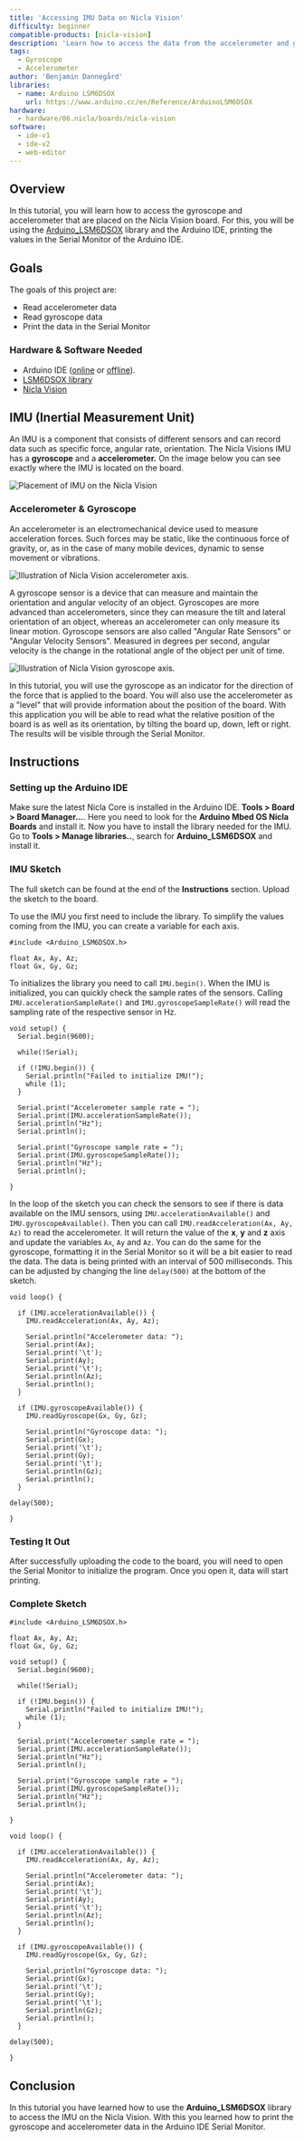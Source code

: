 ```yaml
---
title: 'Accessing IMU Data on Nicla Vision'
difficulty: beginner
compatible-products: [nicla-vision]
description: 'Learn how to access the data from the accelerometer and gyroscope that comes with the LSM6DSOXTR IMU module.'
tags: 
  - Gyroscope
  - Accelerometer
author: 'Benjamin Dannegård'
libraries:
  - name: Arduino LSM6DSOX
    url: https://www.arduino.cc/en/Reference/ArduinoLSM6DSOX
hardware:
  - hardware/06.nicla/boards/nicla-vision
software:
  - ide-v1
  - ide-v2
  - web-editor
---
```


## Overview

In this tutorial, you will learn how to access the gyroscope and accelerometer that are placed on the Nicla Vision board. For this, you will be using the [Arduino_LSM6DSOX](https://www.arduino.cc/en/Reference/ArduinoLSM6DSOX) library and the Arduino IDE, printing the values in the Serial Monitor of the Arduino IDE.

## Goals

The goals of this project are:

- Read accelerometer data
- Read gyroscope data
- Print the data in the Serial Monitor

### Hardware & Software Needed

- Arduino IDE ([online](https://create.arduino.cc/) or [offline](https://www.arduino.cc/en/main/software)).
- [LSM6DSOX library](https://github.com/arduino-libraries/Arduino_LSM6DSOX) 
- [Nicla Vision](https://store.arduino.cc/products/nicla-vision)

## IMU (Inertial Measurement Unit)

An IMU is a component that consists of different sensors and can record data such as specific force, angular rate, orientation. The Nicla Visions IMU has a **gyroscope** and a **accelerometer.** On the image below you can see exactly where the IMU is located on the board.

![Placement of IMU on the Nicla Vision](assets/nicla-vision-imu.png)

### Accelerometer & Gyroscope

An accelerometer is an electromechanical device used to measure acceleration forces. Such forces may be static, like the continuous force of gravity, or, as in the case of many mobile devices, dynamic to sense movement or vibrations.

![Illustration of Nicla Vision accelerometer axis.](assets/nicla*vision*acceleration.png)

A gyroscope sensor is a device that can measure and maintain the orientation and angular velocity of an object. Gyroscopes are more advanced than accelerometers, since they can measure the tilt and lateral orientation of an object, whereas an accelerometer can only measure its linear motion. Gyroscope sensors are also called "Angular Rate Sensors" or "Angular Velocity Sensors". Measured in degrees per second, angular velocity is the change in the rotational angle of the object per unit of time.

![Illustration of Nicla Vision gyroscope axis.](assets/nicla*vision*gyroscope.png)

In this tutorial, you will use the gyroscope as an indicator for the direction of the force that is applied to the board. You will also use the accelerometer as a "level" that will provide information about the position of the board. With this application you will be able to read what the relative position of the board is as well as its orientation, by tilting the board up, down, left or right. The results will be visible through the Serial Monitor.

## Instructions

### Setting up the Arduino IDE

Make sure the latest Nicla Core is installed in the Arduino IDE. **Tools > Board > Board Manager...**. Here you need to look for the **Arduino Mbed OS Nicla Boards** and install it. Now you have to install the library needed for the IMU. Go to **Tools > Manage libraries..**, search for **Arduino_LSM6DSOX** and install it.

### IMU Sketch

The full sketch can be found at the end of the **Instructions** section. Upload the sketch to the board.

To use the IMU you first need to include the library. To simplify the values coming from the IMU, you can create a variable for each axis. 

```arduino
#include <Arduino_LSM6DSOX.h>

float Ax, Ay, Az;
float Gx, Gy, Gz;

```

To initializes the library you need to call `IMU.begin()`. When the IMU is initialized, you can quickly check the sample rates of the sensors. Calling `IMU.accelerationSampleRate()` and `IMU.gyroscopeSampleRate()` will read the sampling rate of the respective sensor in Hz. 

```arduino
void setup() {
  Serial.begin(9600);

  while(!Serial);

  if (!IMU.begin()) {
    Serial.println("Failed to initialize IMU!");
    while (1);
  }
  
  Serial.print("Accelerometer sample rate = ");
  Serial.print(IMU.accelerationSampleRate());
  Serial.println("Hz");
  Serial.println();

  Serial.print("Gyroscope sample rate = ");  
  Serial.print(IMU.gyroscopeSampleRate());
  Serial.println("Hz");
  Serial.println();

}
```

In the loop of the sketch you can check the sensors to see if there is data available on the IMU sensors, using `IMU.accelerationAvailable()` and `IMU.gyroscopeAvailable()`. Then you can call `IMU.readAcceleration(Ax, Ay, Az)` to read the accelerometer. It will return the value of the **x**, **y** and **z** axis and update the variables `Ax`, `Ay` and `Az`. You can do the same for the gyroscope, formatting it in the Serial Monitor so it will be a bit easier to read the data. The data is being printed with an interval of 500 milliseconds. This can be adjusted by changing the line `delay(500)` at the bottom of the sketch.

```arduino
void loop() {

  if (IMU.accelerationAvailable()) {
    IMU.readAcceleration(Ax, Ay, Az);

    Serial.println("Accelerometer data: ");
    Serial.print(Ax);
    Serial.print('\t');
    Serial.print(Ay);
    Serial.print('\t');
    Serial.println(Az);
    Serial.println();
  }

  if (IMU.gyroscopeAvailable()) {
    IMU.readGyroscope(Gx, Gy, Gz);
    
    Serial.println("Gyroscope data: ");
    Serial.print(Gx);
    Serial.print('\t');
    Serial.print(Gy);
    Serial.print('\t');
    Serial.println(Gz);
    Serial.println();
  }

delay(500);

}
```

### Testing It Out

After successfully uploading the code to the board, you will need to open the Serial Monitor to initialize the program. Once you open it, data will start printing. 

### Complete Sketch

```arduino
#include <Arduino_LSM6DSOX.h>

float Ax, Ay, Az;
float Gx, Gy, Gz;

void setup() {
  Serial.begin(9600);

  while(!Serial);

  if (!IMU.begin()) {
    Serial.println("Failed to initialize IMU!");
    while (1);
  }
  
  Serial.print("Accelerometer sample rate = ");
  Serial.print(IMU.accelerationSampleRate());
  Serial.println("Hz");
  Serial.println();

  Serial.print("Gyroscope sample rate = ");  
  Serial.print(IMU.gyroscopeSampleRate());
  Serial.println("Hz");
  Serial.println();

}

void loop() {

  if (IMU.accelerationAvailable()) {
    IMU.readAcceleration(Ax, Ay, Az);

    Serial.println("Accelerometer data: ");
    Serial.print(Ax);
    Serial.print('\t');
    Serial.print(Ay);
    Serial.print('\t');
    Serial.println(Az);
    Serial.println();
  }

  if (IMU.gyroscopeAvailable()) {
    IMU.readGyroscope(Gx, Gy, Gz);
    
    Serial.println("Gyroscope data: ");
    Serial.print(Gx);
    Serial.print('\t');
    Serial.print(Gy);
    Serial.print('\t');
    Serial.println(Gz);
    Serial.println();
  }

delay(500);

}
``` 

## Conclusion

In this tutorial you have learned how to use the **Arduino_LSM6DSOX** library to access the IMU on the Nicla Vision. With this you learned how to print the gyroscope and accelerometer data in the Arduino IDE Serial Monitor. 
